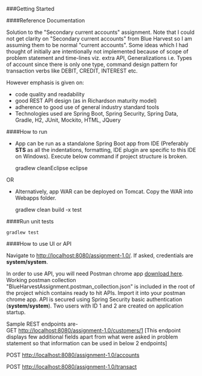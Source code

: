 ###Getting Started

####Reference Documentation

Solution to the "Secondary current accounts" assignment. Note that I could not get clarity on "Secondary current accounts" from Blue Harvest so I am assuming them to be normal "current accounts". Some ideas which I had thought of initially are intentionally not implemented because of scope of problem statement and time-lines viz. extra API, Generalizations i.e. Types of account since there is only one type, command design pattern for transaction verbs like DEBIT, CREDIT, INTEREST etc.

However emphasis is given on:
*	code quality and readability
*	good REST API design (as in Richardson maturity model)
*	adherence to good use of general industry standard tools
*	Technologies used are Spring Boot, Spring Security, Spring Data, Gradle, H2, JUnit, Mockito, HTML, JQuery

####How to run
*	App can be run as a standalone Spring Boot app from IDE (Preferably **STS** as all the indentations, formatting, IDE plugin are specific to this IDE on Windows). Execute below command if project structure is broken.

	gradlew cleanEclipse eclipse   

OR

*	Alternatively, app WAR can be deployed on Tomcat. Copy the WAR into Webapps folder.

	gradlew clean build -x test
	

####Run unit tests

	gradlew test

####How to use UI or API

Navigate to <http://localhost:8080/assignment-1.0/>. If asked, credentials are **system/system**.

In order to use API, you will need Postman chrome app [download here](https://chrome.google.com/webstore/detail/postman/fhbjgbiflinjbdggehcddcbncdddomop?hl=en). Working postman collection "BlueHarvestAssignment.postman_collection.json" is included in the root of the project which contains ready to hit APIs. Import it into your postman chrome app. API is secured using Spring Security basic authentication (**system/system**). Two users with ID 1 and 2 are created on application startup.

Sample REST endpoints are-  
GET <http://localhost:8080/assignment-1.0/customers/1> [This endpoint displays few additional fields apart from what were asked in problem statement so that information can be used in below 2 endpoints]

POST <http://localhost:8080/assignment-1.0/accounts>

POST <http://localhost:8080/assignment-1.0/transact> 


